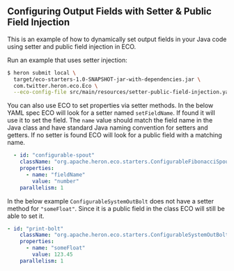 ## Configuring Output Fields with Setter & Public Field Injection

This is an example of how to dynamically set output fields in your Java
code using setter and public field injection in ECO.

Run an example that uses setter injection: 
```bash
$ heron submit local \
  target/eco-starters-1.0-SNAPSHOT-jar-with-dependencies.jar \
  com.twitter.heron.eco.Eco \
  --eco-config-file src/main/resources/setter-public-field-injection.yaml
```

You can also use ECO to set properties via setter methods.  In the below YAML spec ECO
will look for a setter named `setFieldName`.  If found it will use it to set the field.
The `name` value should match the field name in the Java class and have standard Java naming convention for setters and getters. 
If no setter is found ECO will look for a public field with a matching name.   

```yaml
  - id: "configurable-spout"
    className: "org.apache.heron.eco.starters.ConfigurableFibonacciSpout"
    properties:
      - name: "fieldName"
        value: "number"
    parallelism: 1
```

In the below example `ConfigurableSystemOutBolt` does not have a setter method for 
`"someFloat"`.  Since it is a public field in the class ECO will still be able to set it.

```yaml
- id: "print-bolt"
    className: "org.apache.heron.eco.starters.ConfigurableSystemOutBolt"
    properties:
      - name: "someFloat"
        value: 123.45
    parallelism: 1
```
